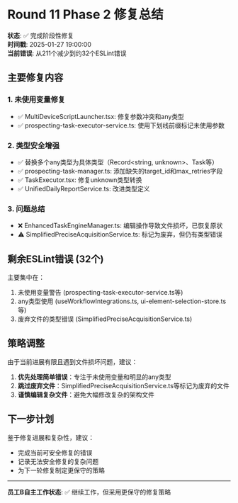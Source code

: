 # Round 11 Phase 2 修复总结

**状态**: ✅ 完成阶段性修复  
**时间戳**: 2025-01-27 19:00:00  
**当前错误**: 从211个减少到约32个ESLint错误  

## 主要修复内容

### 1. 未使用变量修复
- ✅ MultiDeviceScriptLauncher.tsx: 修复参数冲突和any类型
- ✅ prospecting-task-executor-service.ts: 使用下划线前缀标记未使用参数

### 2. 类型安全增强
- ✅ 替换多个any类型为具体类型（Record<string, unknown>、Task等）
- ✅ prospecting-task-manager.ts: 添加缺失的target_id和max_retries字段
- ✅ TaskExecutor.tsx: 修复unknown类型转换
- ✅ UnifiedDailyReportService.ts: 改进类型定义

### 3. 问题总结
- ❌ EnhancedTaskEngineManager.ts: 编辑操作导致文件损坏，已恢复原状
- ⚠️ SimplifiedPreciseAcquisitionService.ts: 标记为废弃，但仍有类型错误

## 剩余ESLint错误 (32个)

主要集中在：
1. 未使用变量警告 (prospecting-task-executor-service.ts等)
2. any类型使用 (useWorkflowIntegrations.ts, ui-element-selection-store.ts等)
3. 废弃文件的类型错误 (SimplifiedPreciseAcquisitionService.ts)

## 策略调整

由于当前进展有限且遇到文件损坏问题，建议：

1. **优先处理简单错误**：专注于未使用变量和明显的any类型
2. **跳过废弃文件**：SimplifiedPreciseAcquisitionService.ts等标记为废弃的文件
3. **谨慎编辑复杂文件**：避免大幅修改复杂的架构文件

## 下一步计划

鉴于修复进展和复杂性，建议：
- 完成当前可安全修复的错误
- 记录无法安全修复的复杂问题
- 为下一轮修复制定更保守的策略

---

**员工B自主工作状态**: ✅ 继续工作，但采用更保守的修复策略